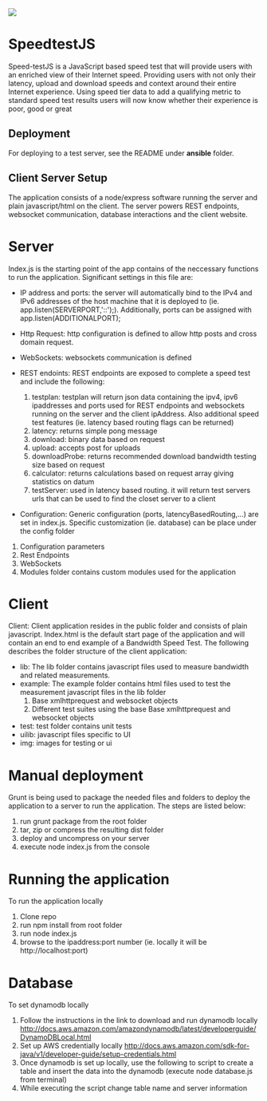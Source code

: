 <img src="https://travis-ci.com/Comcast/Speed-testJS.svg?token=az4nWCYAfTiiz3zyEFcf&branch=master">

# SpeedtestJS
Speed-testJS is a JavaScript based speed test that will provide users 
with an enriched view of their Internet speed. Providing users with not 
only their latency, upload and download speeds and context around their 
entire Internet experience. Using speed tier data to add a qualifying 
metric to standard speed test results users will now know whether their 
experience is poor, good or great

## Deployment
For deploying to a test server, see the README under **ansible** folder.


## Client Server Setup
The application consists of a node/express software running the server and plain javascript/html on the client. The server
powers REST endpoints, websocket communication, database interactions and the client website. 

# Server
Index.js is the starting point of the app contains of the neccessary functions to run the application. Significant
settings in this file are:

* IP address and ports: the server will automatically bind to the IPv4 and IPv6 addresses of the host machine that it is deployed
to (ie. app.listen(SERVERPORT,'::');). Additionally, ports can be assigned with app.listen(ADDITIONALPORT);

* Http Request: http configuration is defined to allow http posts and cross domain request.

* WebSockets: websockets communication is defined

* REST endoints: REST endpoints are exposed to complete a speed test and include the following:
    1. testplan: testplan will return json data containing the ipv4, ipv6 ipaddresses and ports used for REST endpoints
    and websockets running on the server and the client ipAddress. Also additional speed test features (ie. latency based
    routing flags can be returned)
    2. latency: returns simple pong message
    3. download: binary data based on request
    4. upload: accepts post for uploads
    5. downloadProbe: returns recommended download bandwidth testing size based on request
    6. calculator: returns calculations based on request array giving statistics on datum
    7. testServer: used in latency based routing. it will return test servers urls that can 
    be used to find the closet server to a client
    
* Configuration: Generic configuration (ports, latencyBasedRouting,...) are set in index.js. Specific customization (ie. database)
    can be place under the config folder

1. Configuration parameters 
2. Rest Endpoints
3. WebSockets 
4. Modules folder contains custom modules used for the application

# Client

Client: Client application resides in the public folder and consists of plain javascript. Index.html is the 
default start page of the application and will contain an end to end example of a Bandwidth Speed Test. The following describes
the folder structure of the client application:

* lib: The lib folder contains javascript files used to measure bandwidth and related measurements. 
* example: The example folder contains html files used to test the measurement javascript files in the lib folder
    1. Base xmlhttprequest and websocket objects
    2. Different test suites using the base Base xmlhttprequest and websocket objects
* test: test folder contains unit tests
* uilib: javascript files specific to UI
* img: images for testing or ui


# Manual deployment
Grunt is being used to package the needed files and folders to deploy the application to a server to run the application.
The steps are listed below:

1. run grunt package from the root folder
2. tar, zip or compress the resulting dist folder
3. deploy and uncompress on your server
4. execute node index.js from the console


# Running the application
To run the application locally

1. Clone repo
2. run npm install from root folder
3. run node index.js
4. browse to the ipaddress:port number (ie. locally it will be http://localhost:port)

# Database
To set dynamodb locally

1. Follow the instructions in the link to download and run dynamodb locally http://docs.aws.amazon.com/amazondynamodb/latest/developerguide/DynamoDBLocal.html
2. Set up AWS credentially locally http://docs.aws.amazon.com/sdk-for-java/v1/developer-guide/setup-credentials.html
3. Once dynamodb is set up locally, use the following to script to create a table and insert the data into the dynamodb (execute node database.js from terminal)
4. While executing the script change table name and server information
